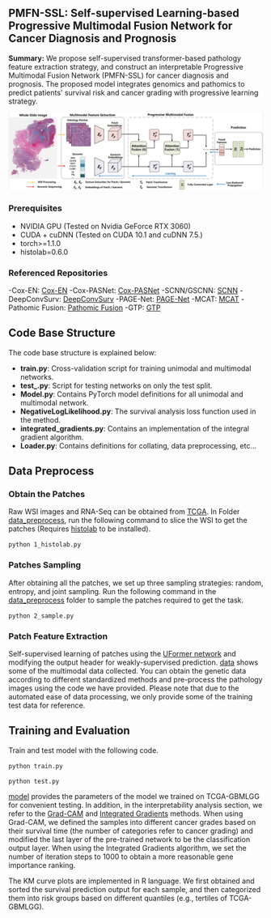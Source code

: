## PMFN-SSL: Self-supervised Learning-based Progressive Multimodal Fusion Network for Cancer Diagnosis and Prognosis

**Summary:** We propose self-supervised transformer-based pathology feature extraction strategy, and construct an interpretable Progressive Multimodal Fusion Network (PMFN-SSL) for cancer diagnosis and prognosis. The proposed model integrates genomics and pathomics to predict patients' survival risk and cancer grading with progressive learning strategy.

![image](https://github.com/Mercuriiio/PMFN-SSL/blob/main/figure/model.jpg)

### Prerequisites
- NVIDIA GPU (Tested on Nvidia GeForce RTX 3060)
- CUDA + cuDNN (Tested on CUDA 10.1 and cuDNN 7.5.)
- torch>=1.1.0
- histolab=0.6.0

### Referenced Repositories
-Cox-EN: [Cox-EN](https://www.jstatsoft.org/article/view/v039i05)
-Cox-PASNet: [Cox-PASNet](https://github.com/DataX-JieHao/Cox-PASNet)
-SCNN/GSCNN: [SCNN](https://github.com/PathologyDataScience/SCNN)
-DeepConvSurv: [DeepConvSurv](https://github.com/vanAmsterdam/deep-survival)
-PAGE-Net: [PAGE-Net](https://github.com/DataX-JieHao/PAGE-Net)
-MCAT: [MCAT](https://github.com/mahmoodlab/MCAT)
-Pathomic Fusion: [Pathomic Fusion](https://github.com/mahmoodlab/PathomicFusion)
-GTP: [GTP](https://github.com/vkola-lab/tmi2022)

## Code Base Structure
The code base structure is explained below: 
- **train.py**: Cross-validation script for training unimodal and multimodal networks.
- **test_.py**: Script for testing networks on only the test split.
- **Model.py**: Contains PyTorch model definitions for all unimodal and multimodal network.
- **NegativeLogLikelihood.py**: The survival analysis loss function used in the method.
- **integrated_gradients.py**: Contains an implementation of the integral gradient algorithm.
- **Loader.py**: Contains definitions for collating, data preprocessing, etc...

## Data Preprocess

### Obtain the Patches
Raw WSI images and RNA-Seq can be obtained from [TCGA](https://portal.gdc.cancer.gov/). In Folder [data_preprocess](https://github.com/Mercuriiio/PMFN-SSL/tree/main/data_preprocess), run the following command to slice the WSI to get the patches (Requires [histolab](https://github.com/histolab/histolab) to be installed).

```
python 1_histolab.py
```

### Patches Sampling
After obtaining all the patches, we set up three sampling strategies: random, entropy, and joint sampling. Run the following command in the [data_preprocess](https://github.com/Mercuriiio/PMFN-SSL/tree/main/data_preprocess) folder to sample the patches required to get the task.

```
python 2_sample.py
```

### Patch Feature Extraction
Self-supervised learning of patches using the [UFormer network](https://github.com/ZhendongWang6/Uformer) and modifying the output header for weakly-supervised prediction. [data](https://github.com/Mercuriiio/PMFN-SSL/tree/main/data/gbmlgg) shows some of the multimodal data collected. You can obtain the genetic data according to different standardized methods and pre-process the pathology images using the code we have provided. Please note that due to the automated ease of data processing, we only provide some of the training test data for reference.

## Training and Evaluation

Train and test model with the following code.

```
python train.py
```
```
python test.py
```

[model](https://github.com/Mercuriiio/PMFN-SSL/tree/main/model) provides the parameters of the model we trained on TCGA-GBMLGG for convenient testing. In addition, in the interpretability analysis section, we refer to the [Grad-CAM](https://github.com/frgfm/torch-cam) and [Integrated Gradients](https://github.com/hobinkwak/ExpectedGradients_IntegratedGradients_pytorch/tree/main) methods. When using Grad-CAM, we defined the samples into different cancer grades based on their survival time (the number of categories refer to cancer grading) and modified the last layer of the pre-trained network to be the classification output layer. When using the Integrated Gradients algorithm, we set the number of iteration steps to 1000 to obtain a more reasonable gene importance ranking.

The KM curve plots are implemented in R language. We first obtained and sorted the survival prediction output for each sample, and then categorized them into risk groups based on different quantiles (e.g., tertiles of TCGA-GBMLGG).
